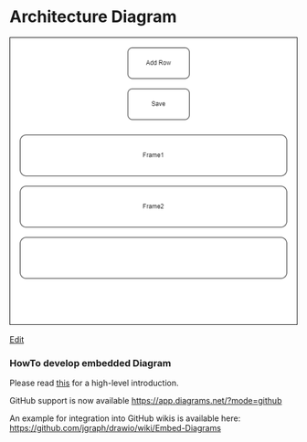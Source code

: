 # Architecture Diagram

![Alt](ArchitectureDiagram.png)

<a href="https://app.diagrams.net/#HJacquelineBashta%2FTripPlanner%2Fmain%2FArchitecture%2FArchitectureDiagram.png" target="_blank">Edit</a>


### HowTo develop embedded Diagram
Please read <a href="https://github.com/jgraph/drawio-integration" target="_blank">this</a> for a high-level introduction.

GitHub support is now available https://app.diagrams.net/?mode=github

An example for integration into GitHub wikis is available here: https://github.com/jgraph/drawio/wiki/Embed-Diagrams
